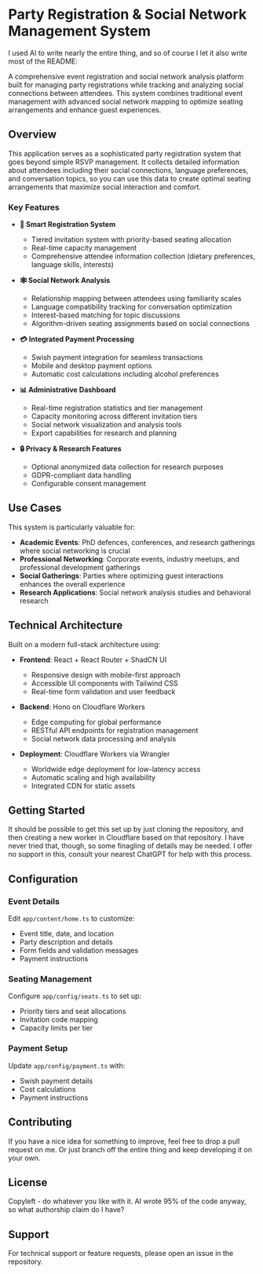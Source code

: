 # Party Registration & Social Network Management System

I used AI to write nearly the entire thing, and so of course I let it also write most of the README:

A comprehensive event registration and social network analysis platform built for managing party registrations while tracking and analyzing social connections between attendees. This system combines traditional event management with advanced social network mapping to optimize seating arrangements and enhance guest experiences.

## Overview

This application serves as a sophisticated party registration system that goes beyond simple RSVP management. It collects detailed information about attendees including their social connections, language preferences, and conversation topics, so you can use this data to create optimal seating arrangements that maximize social interaction and comfort.

### Key Features

- **🎫 Smart Registration System**
  - Tiered invitation system with priority-based seating allocation
  - Real-time capacity management
  - Comprehensive attendee information collection (dietary preferences, language skills, interests)

- **🕸️ Social Network Analysis**
  - Relationship mapping between attendees using familiarity scales
  - Language compatibility tracking for conversation optimization
  - Interest-based matching for topic discussions
  - Algorithm-driven seating assignments based on social connections

- **💳 Integrated Payment Processing**
  - Swish payment integration for seamless transactions
  - Mobile and desktop payment options
  - Automatic cost calculations including alcohol preferences

- **📊 Administrative Dashboard**
  - Real-time registration statistics and tier management
  - Capacity monitoring across different invitation tiers
  - Social network visualization and analysis tools
  - Export capabilities for research and planning

- **🔒 Privacy & Research Features**
  - Optional anonymized data collection for research purposes
  - GDPR-compliant data handling
  - Configurable consent management

## Use Cases

This system is particularly valuable for:
- **Academic Events**: PhD defences, conferences, and research gatherings where social networking is crucial
- **Professional Networking**: Corporate events, industry meetups, and professional development gatherings
- **Social Gatherings**: Parties where optimizing guest interactions enhances the overall experience
- **Research Applications**: Social network analysis studies and behavioral research

## Technical Architecture

Built on a modern full-stack architecture using:

- **Frontend**: React + React Router + ShadCN UI
  - Responsive design with mobile-first approach
  - Accessible UI components with Tailwind CSS
  - Real-time form validation and user feedback

- **Backend**: Hono on Cloudflare Workers
  - Edge computing for global performance
  - RESTful API endpoints for registration management
  - Social network data processing and analysis

- **Deployment**: Cloudflare Workers via Wrangler
  - Worldwide edge deployment for low-latency access
  - Automatic scaling and high availability
  - Integrated CDN for static assets

## Getting Started

It should be possible to get this set up by just cloning the repository, and then creating a new worker in Cloudflare based on that repository. I have never tried that, though, so some finagling of details may be needed. I offer no support in this, consult your nearest ChatGPT for help with this process.

## Configuration

### Event Details
Edit `app/content/home.ts` to customize:
- Event title, date, and location
- Party description and details
- Form fields and validation messages
- Payment instructions

### Seating Management
Configure `app/config/seats.ts` to set up:
- Priority tiers and seat allocations
- Invitation code mapping
- Capacity limits per tier

### Payment Setup
Update `app/config/payment.ts` with:
- Swish payment details
- Cost calculations
- Payment instructions


## Contributing

If you have a nice idea for something to improve, feel free to drop a pull request on me. Or just branch off the entire thing and keep developing it on your own.

## License

Copyleft - do whatever you like with it. AI wrote 95% of the code anyway, so what authorship claim do I have?

## Support

For technical support or feature requests, please open an issue in the repository.
